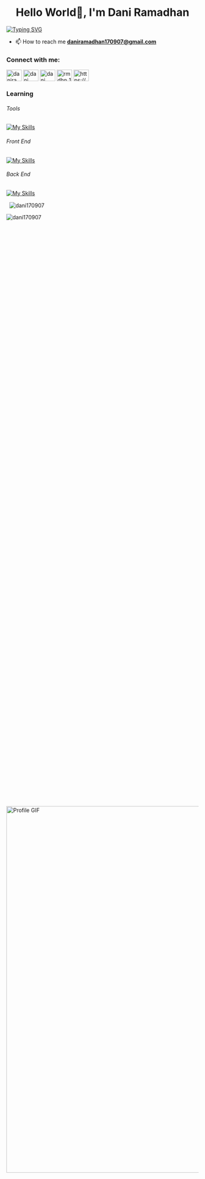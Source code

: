 <h1 align="center">Hello World👋, I'm Dani Ramadhan</h1>

[![Typing
SVG](https://readme-typing-svg.demolab.com?font=Fira+Code&weight=600&pause=1000&color=F59E0B&width=435&lines=I+am+just+a+Coder)](https://git.io/typing-svg)
- 📫 How to reach me **daniramadhan170907@gmail.com**

<h3 align="left">Connect with me:</h3>
<p align="left">
    <a href="https://twitter.com/daniramadh79135" target="blank"><img align="center"
            src="https://raw.githubusercontent.com/rahuldkjain/github-profile-readme-generator/master/src/images/icons/Social/twitter.svg"
            alt="daniramadh79135" height="30" width="40" /></a>
    <a href="https://linkedin.com/in/dani-ramadhan-8a95322bb" target="blank"><img align="center"
            src="https://raw.githubusercontent.com/rahuldkjain/github-profile-readme-generator/master/src/images/icons/Social/linked-in-alt.svg"
            alt="dani ramadhan" height="30" width="40" /></a>
    <a href="https://facebook.com/profile.php?id=100023887941642" target="blank"><img align="center"
            src="https://raw.githubusercontent.com/rahuldkjain/github-profile-readme-generator/master/src/images/icons/Social/facebook.svg"
            alt="dani ramadhan" height="30" width="40" /></a>
    <a href="https://instagram.com/rmdhn_1712" target="blank"><img align="center"
            src="https://raw.githubusercontent.com/rahuldkjain/github-profile-readme-generator/master/src/images/icons/Social/instagram.svg"
            alt="rmdhn_1712" height="30" width="40" /></a>
    <a href="https://stackoverflow.com/users/27416216/dani-ramadhan" target="blank"><img align="center"
            src="https://raw.githubusercontent.com/rahuldkjain/github-profile-readme-generator/master/src/images/icons/Social/stack-overflow.svg"
            alt="https://stackoverflow.com/users/27416216/dani-ramadhan" height="30" width="40" /></a>
</p>
</p>

<h3>Learning</h3>
<h6 align="left">Tools</h6>

[![My Skills](https://skillicons.dev/icons?i=vscode,androidstudio,github,git,linkedin&theme=light&perline=5)](https://skillicons.dev)

<h6 align="left">Front End</h6>

[![My Skills](https://skillicons.dev/icons?i=figma,html,css,bootstrap,tailwind&theme=light&perline=5)](https://skillicons.dev)

<h6 align="left">Back End</h6>

[![My Skills](https://skillicons.dev/icons?i=mysql,php,laravel&theme=light&perline=5)](https://skillicons.dev)

<p>&nbsp;
    <img align="center" src="https://github-readme-stats.vercel.app/api?username=dani170907&show_icons=true&locale=en"
        alt="dani170907" />
</p>
<img align="center" src="https://github-readme-streak-stats.herokuapp.com/?user=dani170907&" alt="dani170907" />
</p>

<div style="position: relative; width: 100%; height: 100vh; overflow: hidden;">
    <img src="https://i.pinimg.com/originals/e1/7a/b9/e17ab9681bec36303a67cd0e13a7b170.gif" alt="Profile GIF"
        style="position: absolute; top: 50%; left: 50%; width: 100vw; height: auto; transform: translate(-50%, -50%)" />
</div>

